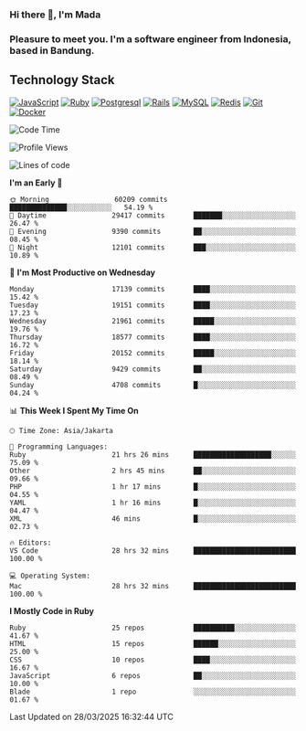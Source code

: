### Hi there 👋, I'm Mada
### Pleasure to meet you. I'm a software engineer from Indonesia, based in Bandung.

## Technology Stack

[![JavaScript](https://img.shields.io/badge/-JavaScript-%23F7DF1C?style=flat-square&logo=javascript&logoColor=000000&labelColor=%23F7DF1C&color=%23FFCE5A)](https://www.javascript.com/)
[![Ruby](https://img.shields.io/badge/Ruby-CC342D?style=flat-square&logo=ruby&logoColor=white)](https://www.ruby-lang.org/en/)
[![Postgresql](https://img.shields.io/badge/PostgreSQL-316192?style=flat-square&logo=postgresql&logoColor=ffffff)](https://www.postgresql.org/)
[![Rails](https://img.shields.io/badge/Ruby_on_Rails-CC0000?style=flat-square&logo=ruby-on-rails&logoColor=white)](https://rubyonrails.org/)
[![MySQL](https://img.shields.io/badge/-MySQL-4479A1?style=flat-square&logo=MySQL&logoColor=ffffff)](https://www.mysql.com/)
[![Redis](https://img.shields.io/badge/-Redis-DC382D?style=flat-square&logo=Redis&logoColor=ffffff)](https://redis.io/)
[![Git](https://img.shields.io/badge/-Git-%23F05032?style=flat-square&logo=git&logoColor=%23ffffff)](https://git-scm.com/)
[![Docker](https://img.shields.io/badge/-Docker-2496ED?style=flat-square&logo=docker&logoColor=ffffff)](https://www.docker.com/)
<!--
**madaarya/madaarya** is a ✨ _special_ ✨ repository because its `README.md` (this file) appears on your GitHub profile.

Here are some ideas to get you started:

- 🔭 I’m currently working on ...
- 🌱 I’m currently learning ...
- 👯 I’m looking to collaborate on ...
- 🤔 I’m looking for help with ...
- 💬 Ask me about ...
- 📫 How to reach me: ...
- 😄 Pronouns: ...
- ⚡ Fun fact: ...
-->
<!--START_SECTION:waka-->
![Code Time](http://img.shields.io/badge/Code%20Time-7%2C174%20hrs%2037%20mins-blue)

![Profile Views](http://img.shields.io/badge/Profile%20Views-0-blue)

![Lines of code](https://img.shields.io/badge/From%20Hello%20World%20I%27ve%20Written-49.6%20million%20lines%20of%20code-blue)

**I'm an Early 🐤** 

```text
🌞 Morning                60209 commits       ██████████████░░░░░░░░░░░   54.19 % 
🌆 Daytime                29417 commits       ███████░░░░░░░░░░░░░░░░░░   26.47 % 
🌃 Evening                9390 commits        ██░░░░░░░░░░░░░░░░░░░░░░░   08.45 % 
🌙 Night                  12101 commits       ███░░░░░░░░░░░░░░░░░░░░░░   10.89 % 
```
📅 **I'm Most Productive on Wednesday** 

```text
Monday                   17139 commits       ████░░░░░░░░░░░░░░░░░░░░░   15.42 % 
Tuesday                  19151 commits       ████░░░░░░░░░░░░░░░░░░░░░   17.23 % 
Wednesday                21961 commits       █████░░░░░░░░░░░░░░░░░░░░   19.76 % 
Thursday                 18577 commits       ████░░░░░░░░░░░░░░░░░░░░░   16.72 % 
Friday                   20152 commits       █████░░░░░░░░░░░░░░░░░░░░   18.14 % 
Saturday                 9429 commits        ██░░░░░░░░░░░░░░░░░░░░░░░   08.49 % 
Sunday                   4708 commits        █░░░░░░░░░░░░░░░░░░░░░░░░   04.24 % 
```


📊 **This Week I Spent My Time On** 

```text
🕑︎ Time Zone: Asia/Jakarta

💬 Programming Languages: 
Ruby                     21 hrs 26 mins      ███████████████████░░░░░░   75.09 % 
Other                    2 hrs 45 mins       ██░░░░░░░░░░░░░░░░░░░░░░░   09.66 % 
PHP                      1 hr 17 mins        █░░░░░░░░░░░░░░░░░░░░░░░░   04.55 % 
YAML                     1 hr 16 mins        █░░░░░░░░░░░░░░░░░░░░░░░░   04.47 % 
XML                      46 mins             █░░░░░░░░░░░░░░░░░░░░░░░░   02.73 % 

🔥 Editors: 
VS Code                  28 hrs 32 mins      █████████████████████████   100.00 % 

💻 Operating System: 
Mac                      28 hrs 32 mins      █████████████████████████   100.00 % 
```

**I Mostly Code in Ruby** 

```text
Ruby                     25 repos            ██████████░░░░░░░░░░░░░░░   41.67 % 
HTML                     15 repos            ██████░░░░░░░░░░░░░░░░░░░   25.00 % 
CSS                      10 repos            ████░░░░░░░░░░░░░░░░░░░░░   16.67 % 
JavaScript               6 repos             ██░░░░░░░░░░░░░░░░░░░░░░░   10.00 % 
Blade                    1 repo              ░░░░░░░░░░░░░░░░░░░░░░░░░   01.67 % 
```




 Last Updated on 28/03/2025 16:32:44 UTC
<!--END_SECTION:waka-->
